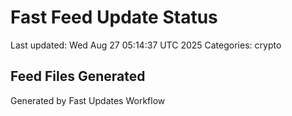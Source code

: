 # Fast Feed Update Status
Last updated: Wed Aug 27 05:14:37 UTC 2025
Categories: crypto

## Feed Files Generated

Generated by Fast Updates Workflow
